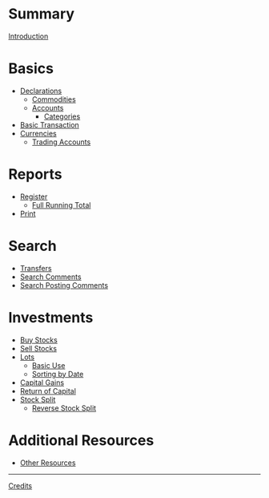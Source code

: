 # Summary

[Introduction](introduction.md)

# Basics

- [Declarations]()
  - [Commodities]()
  - [Accounts]()
    - [Categories](categories.md)
- [Basic Transaction]()
- [Currencies]()
  - [Trading Accounts]()

# Reports

- [Register](register-reports.md)
  - [Full Running Total](reg-full-running-total.md)
- [Print](print-reports.md)

# Search

- [Transfers](search-transfers.md)
- [Search Comments](search-comments.md)
- [Search Posting Comments](search-posting-comments.md)

# Investments

- [Buy Stocks]()
- [Sell Stocks]()
- [Lots](lots.md)
  - [Basic Use](lots-basic-use.md)
  - [Sorting by Date](lots-sorting-date.md)
- [Capital Gains](capital-gains.md)
- [Return of Capital](return-of-capital.md)
- [Stock Split]()
  - [Reverse Stock Split](reverse-stock-split.md)

# Additional Resources

- [Other Resources](other-resources.md)

---

[Credits]()

